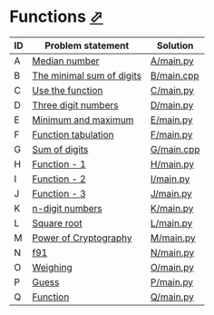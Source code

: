 # Functions [⬀](https://www.e-olymp.com/en/contests/9646)




| ID | Problem statement                                                                    | Solution                 |
|----|--------------------------------------------------------------------------------------|--------------------------|
| A  | [Median number](https://www.e-olymp.com/en/contests/9646/problems/84653)             | [A/main.py](A/main.py)   |
| B  | [The minimal sum of digits](https://www.e-olymp.com/en/contests/9646/problems/84654) | [B/main.cpp](B/main.cpp) |
| C  | [Use the function](https://www.e-olymp.com/en/contests/9646/problems/84655)          | [C/main.py](C/main.py)   |
| D  | [Three digit numbers](https://www.e-olymp.com/en/contests/9646/problems/84656)       | [D/main.py](D/main.py)   |
| E  | [Minimum and maximum](https://www.e-olymp.com/en/contests/9646/problems/84657)       | [E/main.py](E/main.py)   |
| F  | [Function tabulation](https://www.e-olymp.com/en/contests/9646/problems/84658)       | [F/main.py](F/main.py)   |
| G  | [Sum of digits](https://www.e-olymp.com/en/contests/9646/problems/84659)             | [G/main.cpp](G/main.cpp) |
| H  | [Function - 1](https://www.e-olymp.com/en/contests/9646/problems/84660)              | [H/main.py](H/main.py)   |
| I  | [Function - 2](https://www.e-olymp.com/en/contests/9646/problems/84661)              | [I/main.py](I/main.py)   |
| J  | [Function - 3](https://www.e-olymp.com/en/contests/9646/problems/84662)              | [J/main.py](J/main.py)   |
| K  | [n-digit numbers](https://www.e-olymp.com/en/contests/9646/problems/84663)           | [K/main.py](K/main.py)   |
| L  | [Square root](https://www.e-olymp.com/en/contests/9646/problems/84664)               | [L/main.py](L/main.py)   |
| M  | [Power of Cryptography](https://www.e-olymp.com/en/contests/9646/problems/84665)     | [M/main.py](M/main.py)   |
| N  | [f91](https://www.e-olymp.com/en/contests/9646/problems/84666)                       | [N/main.py](N/main.py)   |
| O  | [Weighing](https://www.e-olymp.com/en/contests/9646/problems/84667)                  | [O/main.py](O/main.py)   |
| P  | [Guess](https://www.e-olymp.com/en/contests/9646/problems/84668)                     | [P/main.py](P/main.py)   |
| Q  | [Function](https://www.e-olymp.com/en/contests/9646/problems/84669)                  | [Q/main.py](Q/main.py)   |

